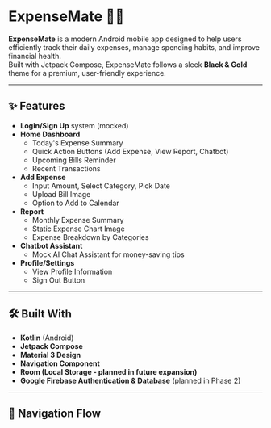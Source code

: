 # ExpenseMate 📱💸

**ExpenseMate** is a modern Android mobile app designed to help users efficiently track their daily expenses, manage spending habits, and improve financial health.  
Built with Jetpack Compose, ExpenseMate follows a sleek **Black & Gold** theme for a premium, user-friendly experience.

---

## ✨ Features

- **Login/Sign Up** system (mocked)
- **Home Dashboard**
  - Today's Expense Summary
  - Quick Action Buttons (Add Expense, View Report, Chatbot)
  - Upcoming Bills Reminder
  - Recent Transactions
- **Add Expense**
  - Input Amount, Select Category, Pick Date
  - Upload Bill Image
  - Option to Add to Calendar
- **Report**
  - Monthly Expense Summary
  - Static Expense Chart Image
  - Expense Breakdown by Categories
- **Chatbot Assistant**
  - Mock AI Chat Assistant for money-saving tips
- **Profile/Settings**
  - View Profile Information
  - Sign Out Button

---

## 🛠 Built With

- **Kotlin** (Android)
- **Jetpack Compose**
- **Material 3 Design**
- **Navigation Component**
- **Room (Local Storage - planned in future expansion)**
- **Google Firebase Authentication & Database** (planned in Phase 2)

---

## 🔗 Navigation Flow

